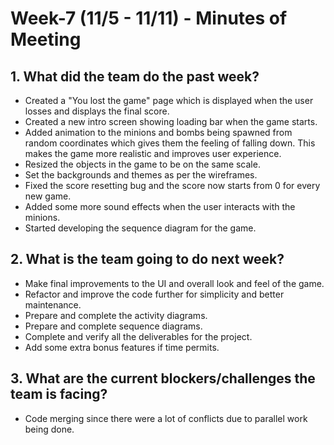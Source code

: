 # Week-7 (11/5 - 11/11) - Minutes of Meeting

## 1.  What did the team do the past week?
* Created a "You lost the game" page which is displayed when the user losses and displays the final score.
* Created a new intro screen showing loading bar when the game starts.
* Added animation to the minions and bombs being spawned from random coordinates which gives them the feeling of falling down.
This makes the game more realistic and improves user experience.
* Resized the objects in the game to be on the same scale.
* Set the backgrounds and themes as per the wireframes.
* Fixed the score resetting bug and the score now starts from 0 for every new game.  
* Added some more sound effects when the user interacts with the minions.
* Started developing the sequence diagram for the game.

## 2.  What is the team going to do next week?
* Make final improvements to the UI and overall look and feel of the game.
* Refactor and improve the code further for simplicity and better maintenance.
* Prepare and complete the activity diagrams.
* Prepare and complete sequence diagrams.
* Complete and verify all the deliverables for the project.
* Add some extra bonus features if time permits.

## 3.  What are the current blockers/challenges the team is facing?
* Code merging since there were a lot of conflicts due to parallel work being done.
